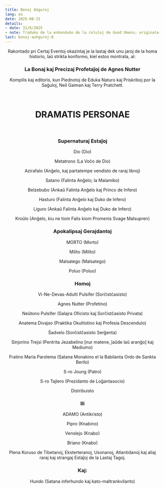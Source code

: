 ```yaml
---
title: Bonaj Aŭguroj
lang: eo
date: 2025-08-31
details:
- date: 31/8/2025
- note: Traduko de la enkonduko de la roluloj de Good Omens; originale verkis angle Neil Gaiman kaj Terry Pratchett en 1990.
last: bonaj-auhguroj-0
---
```


<div align="center">

Rakontado pri Certaj Eventoj okazintaj je la lastaj dek unu jaroj de la homa historio, laŭ strikta konformo, kiel estos montrata, al:

### **La Bonaj kaj Precizaj Profetaĵoj de Agnes Nutter**

Kompilis kaj editoris, kun Piednotoj de Eduka Naturo kaj Priskriboj por la Saĝuloj, Neil Gaiman kaj Terry Pratchett.

<br>

# **DRAMATIS PERSONAE**

<br>

### **Supernaturaj Estaĵoj**

Dio (Dio)

Metatrono (La Voĉo de Dio)

Azirafalo (Anĝelo, kaj partatempe vendisto de raraj libroj)

Satano (Falinta Anĝelo; la Malamiko)

Belzebubo (Ankaŭ Falinta Anĝelo kaj Princo de Infero)

Hasturo (Falinta Anĝelo kaj Duko de Infero)

Liguro (Ankaŭ Falinta Anĝelo kaj Duko de Infero)

Kroŭlo (Anĝelo, kiu ne tiom Falis kiom Promenis Svage Malsupren)

### **Apokalipsaj Gerajdantoj**

MORTO (Morto)

Milito (Milito)

Malsatego (Malsatego)

Poluo (Poluo)

### **Homoj**

Vi-Ne-Devas-Adulti Pulsifer (Sorĉistĉasisto)

Agnes Nutter (Profetino)

Neŭtono Pulsifer (Salajra Oficisto kaj Sorĉistĉasisto Privata)

Anatema Divajso (Praktika Okultistino kaj Profesia Descendulo)

Ŝadvelo (Sorĉistĉasisto Serĝenta)

Sinjorino Trejsi (Pentrita Jezabelino [nur matene, ĵaŭde laŭ aranĝo] kaj Mediumo)

Fratino Maria Parolema (Satana Monakino el la Babilanta Ordo de Sankta Berilo)

S-ro Joung (Patro)

S-ro Tajlero (Prezidanto de Loĝantasocio)

Distribuisto

### **Ili**

ADAMO (Antikristo)

Pipro (Knabino)

Venslejo (Knabo)

Briano (Knabo)

Plena Koruso de Tibetanoj, Eksterteranoj, Usonanoj, Atlantidanoj kaj aliaj raraj kaj strangaj Estaĵoj de la Lastaj Tagoj.

### **Kaj:**

Hundo (Satana inferhundo kaj kato-maltrankvilanto)

</div>